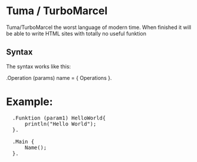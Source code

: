 # Tuma / TurboMarcel
Tuma/TurboMarcel the worst language of modern time.
When finished it will be able to write HTML sites with totally no useful funktion

## Syntax
The syntax works like this:

.Operation (params) name = {
  Operations
}.

# Example:
<pre>
  .Funktion (param1) HelloWorld{  
      println("Hello World");  
  }.

  .Main {  
      Name();  
  }.
</pre>
